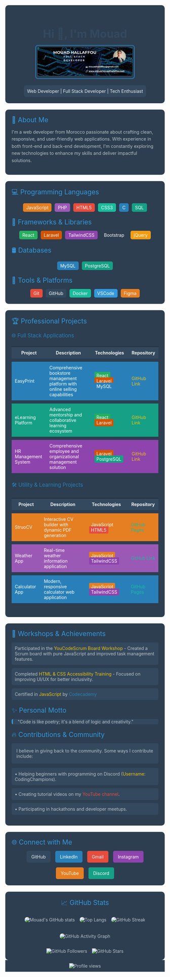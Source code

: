 <div align="center" style="background-color: #2C3E50; color: #ECF0F1; padding: 20px; border-radius: 10px;">
  <h1 style="color: #34495E; font-size: 2.5em; margin-bottom: 15px;">Hi 👋, I'm Mouad</h1>

  <div style="margin-bottom: 20px;">
    <a href="https://github.com/MouadHallaffou" style="display: inline-block; border: 2px solid #2980B9; border-radius: 8px; padding: 5px; transition: transform 0.3s ease;">
      <img src="Mouad Hallaffou.png" title="I'm Mouad" style="max-width: 300px; border-radius: 6px;"/>
    </a>
  </div>

  <div style="background-color: #34495E; color: #ECF0F1; padding: 10px; border-radius: 6px; display: inline-block;">
    Web Developer | Full Stack Developer | Tech Enthusiast
  </div>
</div>

<div style="background-color: #2C3E50; color: #BDC3C7; padding: 20px; margin-top: 20px; border-radius: 10px;">
  <div style="font-size: 1.5em; color: #3498DB; margin-bottom: 15px;">🚀 About Me</div>
  <p style="line-height: 1.6;">
    I'm a web developer from Morocco passionate about crafting clean, responsive, and user-friendly web applications. With experience in both front-end and back-end development, I'm constantly exploring new technologies to enhance my skills and deliver impactful solutions.
  </p>
</div>

<div style="background-color: #2C3E50; color: #BDC3C7; padding: 20px; margin-top: 20px; border-radius: 10px;">
  <div style="font-size: 1.5em; color: #3498DB; margin-bottom: 15px;">💻 Programming Languages</div>
  
  <div style="display: flex; flex-wrap: wrap; gap: 10px; justify-content: center;">
    <span style="background-color: #E67E22; color: white; padding: 5px 10px; border-radius: 5px;">JavaScript</span>
    <span style="background-color: #9B59B6; color: white; padding: 5px 10px; border-radius: 5px;">PHP</span>
    <span style="background-color: #E74C3C; color: white; padding: 5px 10px; border-radius: 5px;">HTML5</span>
    <span style="background-color: #1ABC9C; color: white; padding: 5px 10px; border-radius: 5px;">CSS3</span>
    <span style="background-color: #2980B9; color: white; padding: 5px 10px; border-radius: 5px;">C</span>
    <span style="background-color: #16A085; color: white; padding: 5px 10px; border-radius: 5px;">SQL</span>
  </div>

  <div style="font-size: 1.5em; color: #3498DB; margin: 20px 0 15px;">🚀 Frameworks & Libraries</div>
  
  <div style="display: flex; flex-wrap: wrap; gap: 10px; justify-content: center;">
    <span style="background-color: #27AE60; color: white; padding: 5px 10px; border-radius: 5px;">React</span>
    <span style="background-color: #D35400; color: white; padding: 5px 10px; border-radius: 5px;">Laravel</span>
    <span style="background-color: #8E44AD; color: white; padding: 5px 10px; border-radius: 5px;">TailwindCSS</span>
    <span style="background-color: #2C3E50; color: white; padding: 5px 10px; border-radius: 5px;">Bootstrap</span>
    <span style="background-color: #F39C12; color: white; padding: 5px 10px; border-radius: 5px;">jQuery</span>
  </div>

  <div style="font-size: 1.5em; color: #3498DB; margin: 20px 0 15px;">🛢 Databases</div>
  
  <div style="display: flex; flex-wrap: wrap; gap: 10px; justify-content: center;">
    <span style="background-color: #2980B9; color: white; padding: 5px 10px; border-radius: 5px;">MySQL</span>
    <span style="background-color: #16A085; color: white; padding: 5px 10px; border-radius: 5px;">PostgreSQL</span>
  </div>

  <div style="font-size: 1.5em; color: #3498DB; margin: 20px 0 15px;">🔧 Tools & Platforms</div>
  
  <div style="display: flex; flex-wrap: wrap; gap: 10px; justify-content: center;">
    <span style="background-color: #E74C3C; color: white; padding: 5px 10px; border-radius: 5px;">Git</span>
    <span style="background-color: #34495E; color: white; padding: 5px 10px; border-radius: 5px;">GitHub</span>
    <span style="background-color: #1ABC9C; color: white; padding: 5px 10px; border-radius: 5px;">Docker</span>
    <span style="background-color: #3498DB; color: white; padding: 5px 10px; border-radius: 5px;">VSCode</span>
    <span style="background-color: #E67E22; color: white; padding: 5px 10px; border-radius: 5px;">Figma</span>
  </div>
</div>

<div style="background-color: #2C3E50; color: #BDC3C7; padding: 20px; margin-top: 20px; border-radius: 10px;">
  <div style="font-size: 1.5em; color: #3498DB; margin-bottom: 15px;">🏆 Professional Projects</div>

  <div style="font-size: 1.2em; color: #2980B9; margin: 15px 0;">🌐 Full Stack Applications</div>

  <table style="width: 100%; border-collapse: separate; border-spacing: 0 10px;">
    <thead>
      <tr style="background-color: #34495E; color: #ECF0F1;">
        <th style="padding: 10px;">Project</th>
        <th style="padding: 10px;">Description</th>
        <th style="padding: 10px;">Technologies</th>
        <th style="padding: 10px;">Repository</th>
      </tr>
    </thead>
    <tbody>
      <tr style="background-color: #2980B9; color: white;">
        <td style="padding: 10px;">EasyPrint</td>
        <td style="padding: 10px;">Comprehensive bookstore management platform with online selling capabilities</td>
        <td style="padding: 10px;">
          <span style="background-color: #27AE60; color: white; padding: 3px 6px; border-radius: 3px; margin: 0 3px;">React</span>
          <span style="background-color: #D35400; color: white; padding: 3px 6px; border-radius: 3px; margin: 0 3px;">Laravel</span>
          <span style="background-color: #2980B9; color: white; padding: 3px 6px; border-radius: 3px; margin: 0 3px;">MySQL</span>
        </td>
        <td style="padding: 10px;">
          <a href="https://github.com/MouadHallaffou/EasyPrint" style="color: #F1C40F; text-decoration: none;">GitHub Link</a>
        </td>
      </tr>
      <tr style="background-color: #16A085; color: white;">
        <td style="padding: 10px;">eLearning Platform</td>
        <td style="padding: 10px;">Advanced mentorship and collaborative learning ecosystem</td>
        <td style="padding: 10px;">
          <span style="background-color: #27AE60; color: white; padding: 3px 6px; border-radius: 3px; margin: 0 3px;">React</span>
          <span style="background-color: #D35400; color: white; padding: 3px 6px; border-radius: 3px; margin: 0 3px;">Laravel</span>
        </td>
        <td style="padding: 10px;">
          <a href="https://github.com/MouadHallaffou/plateforme_mentorat" style="color: #F1C40F; text-decoration: none;">GitHub Link</a>
        </td>
      </tr>
      <tr style="background-color: #8E44AD; color: white;">
        <td style="padding: 10px;">HR Management System</td>
        <td style="padding: 10px;">Comprehensive employee and organizational management solution</td>
        <td style="padding: 10px;">
          <span style="background-color: #D35400; color: white; padding: 3px 6px; border-radius: 3px; margin: 0 3px;">Laravel</span>
          <span style="background-color: #16A085; color: white; padding: 3px 6px; border-radius: 3px; margin: 0 3px;">PostgreSQL</span>
        </td>
        <td style="padding: 10px;">
          <a href="https://github.com/MouadHallaffou/Human-Resource-Management-System" style="color: #F1C40F; text-decoration: none;">GitHub Link</a>
        </td>
      </tr>
    </tbody>
  </table>

  <div style="font-size: 1.2em; color: #2980B9; margin: 15px 0;">🛠 Utility & Learning Projects</div>

  <table style="width: 100%; border-collapse: separate; border-spacing: 0 10px;">
    <thead>
      <tr style="background-color: #34495E; color: #ECF0F1;">
        <th style="padding: 10px;">Project</th>
        <th style="padding: 10px;">Description</th>
        <th style="padding: 10px;">Technologies</th>
        <th style="padding: 10px;">Repository</th>
      </tr>
    </thead>
    <tbody>
      <tr style="background-color: #E67E22; color: white;">
        <td style="padding: 10px;">StruoCV</td>
        <td style="padding: 10px;">Interactive CV builder with dynamic PDF generation</td>
        <td style="padding: 10px;">
          <span style="background-color: #E67E22; color: white; padding: 3px 6px; border-radius: 3px; margin: 0 3px;">JavaScript</span>
          <span style="background-color: #E74C3C; color: white; padding: 3px 6px; border-radius: 3px; margin: 0 3px;">HTML5</span>
        </td>
        <td style="padding: 10px;">
          <a href="https://mouadhallaffou.github.io/Resume_Builder_StruoCV/" style="color: #1ABC9C; text-decoration: none;">GitHub Pages</a>
        </td>
      </tr>
      <tr style="background-color: #9B59B6; color: white;">
        <td style="padding: 10px;">Weather App</td>
        <td style="padding: 10px;">Real-time weather information application</td>
        <td style="padding: 10px;">
          <span style="background-color: #E67E22; color: white; padding: 3px 6px; border-radius: 3px; margin: 0 3px;">JavaScript</span>
          <span style="background-color: #8E44AD; color: white; padding: 3px 6px; border-radius: 3px; margin: 0 3px;">TailwindCSS</span>
        </td>
        <td style="padding: 10px;">
          <a href="https://github.com/MouadHallaffou/Weather_App" style="color: #1ABC9C; text-decoration: none;">GitHub Link</a>
        </td>
      </tr>
      <tr style="background-color: #2980B9; color: white;">
        <td style="padding: 10px;">Calculator App</td>
        <td style="padding: 10px;">Modern, responsive calculator web application</td>
        <td style="padding: 10px;">
          <span style="background-color: #E67E22; color: white; padding: 3px 6px; border-radius: 3px; margin: 0 3px;">JavaScript</span>
          <span style="background-color: #8E44AD; color: white; padding: 3px 6px; border-radius: 3px; margin: 0 3px;">TailwindCSS</span>
        </td>
        <td style="padding: 10px;">
          <a href="https://mouadhallaffou.github.io/Calculator/" style="color: #1ABC9C; text-decoration: none;">GitHub Pages</a>
        </td>
      </tr>
    </tbody>
  </table>
</div>

<div style="background-color: #2C3E50; color: #BDC3C7; padding: 20px; margin-top: 20px; border-radius: 10px;">
  <div style="font-size: 1.5em; color: #3498DB; margin-bottom: 15px;">📅 Workshops & Achievements</div>
  <ul style="list-style-type: none; padding: 0;">
    <li style="margin-bottom: 10px; padding: 10px; background-color: #34495E; border-radius: 5px;">
      Participated in the <span style="color: #F1C40F;">YouCodeScrum Board Workshop</span> - Created a Scrum board with pure JavaScript and improved task management features.
    </li>
    <li style="margin-bottom: 10px; padding: 10px; background-color: #34495E; border-radius: 5px;">
      Completed <span style="color: #F1C40F;">HTML & CSS Accessibility Training</span> - Focused on improving UI/UX for better inclusivity.
    </li>
    <li style="margin-bottom: 10px; padding: 10px; background-color: #34495E; border-radius: 5px;">
      Certified in <span style="color: #F1C40F;">JavaScript</span> by 
      <a href="https://www.codecademy.com/" style="color: #2980B9; text-decoration: none;">Codecademy</a>
    </li>
  </ul>

  <div style="font-size: 1.5em; color: #3498DB; margin: 20px 0 15px;">✨ Personal Motto</div>
  <blockquote style="border-left: 4px solid #3498DB; padding-left: 15px; margin: 15px 0; color: #BDC3C7; background-color: #34495E; border-radius: 5px;">
    "Code is like poetry; it's a blend of logic and creativity."
  </blockquote>

  <div style="font-size: 1.5em; color: #3498DB; margin: 20px 0 15px;">🔥 Contributions & Community</div>
  <p style="background-color: #34495E; padding: 15px; border-radius: 5px; color: #BDC3C7;">
    I believe in giving back to the community. Some ways I contribute include:
  </p>
  <ul style="list-style-type: none; padding: 0;">
    <li style="margin-bottom: 10px; padding: 10px; background-color: #34495E; border-radius: 5px; color: #BDC3C7;">
      • Helping beginners with programming on Discord (<span style="color: #F1C40F;">Username:</span> CodingChampions).
    </li>
    <li style="margin-bottom: 10px; padding: 10px; background-color: #34495E; border-radius: 5px; color: #BDC3C7;">
      • Creating tutorial videos on my 
      <a href="https://www.youtube.com/@CodingChampions" style="color: #E74C3C; text-decoration: none;">YouTube channel</a>.
    </li>
    <li style="margin-bottom: 10px; padding: 10px; background-color: #34495E; border-radius: 5px; color: #BDC3C7;">
      • Participating in hackathons and developer meetups.
    </li>
  </ul>
</div>

<div style="background-color: #2C3E50; color: #BDC3C7; padding: 20px; margin-top: 20px; border-radius: 10px;">
  <div style="font-size: 1.5em; color: #3498DB; margin-bottom: 15px;">🌐 Connect with Me</div>
  <div style="display: flex; justify-content: center; flex-wrap: wrap; gap: 15px;">
    <a href="https://github.com/MouadHallaffou" target="_blank" style="text-decoration: none;">
      <span style="background-color: #34495E; color: #ECF0F1; padding: 10px 15px; border-radius: 5px; display: inline-block; transition: background-color 0.3s ease;">
        GitHub
      </span>
    </a>
    <a href="https://www.linkedin.com/in/hallaffou-mouad-763409200/" target="_blank" style="text-decoration: none;">
      <span style="background-color: #2980B9; color: white; padding: 10px 15px; border-radius: 5px; display: inline-block; transition: background-color 0.3s ease;">
        LinkedIn
      </span>
    </a>
    <a href="mailto:mouadhallaffou@gmail.com" style="text-decoration: none;">
      <span style="background-color: #E74C3C; color: white; padding: 10px 15px; border-radius: 5px; display: inline-block; transition: background-color 0.3s ease;">
        Gmail
      </span>
    </a>
    <a href="https://instagram.com/invites/contact/?i=1leifo22sgv82&utm_content=plkjh8q" target="_blank" style="text-decoration: none;">
      <span style="background-color: #8E44AD; color: white; padding: 10px 15px; border-radius: 5px; display: inline-block; transition: background-color 0.3s ease;">
        Instagram
      </span>
    </a>
    <a href="https://www.youtube.com/@CodingChampions" target="_blank" style="text-decoration: none;">
      <span style="background-color: #E67E22; color: white; padding: 10px 15px; border-radius: 5px; display: inline-block; transition: background-color 0.3s ease;">
        YouTube
      </span>
    </a>
    <a href="https://discord.com" target="_blank" style="text-decoration: none;">
      <span style="background-color: #16A085; color: white; padding: 10px 15px; border-radius: 5px; display: inline-block; transition: background-color 0.3s ease;">
        Discord
      </span>
    </a>
  </div>
</div>

<div style="background-color: #2C3E50; color: #BDC3C7; padding: 20px; margin-top: 20px; border-radius: 10px;">
  <div style="font-size: 1.5em; color: #3498DB; margin-bottom: 15px; text-align: center;">📈 GitHub Stats</div>
  <div style="display: flex; flex-wrap: wrap; justify-content: center; gap: 15px;">
    <img src="https://github-readme-stats.vercel.app/api?username=MouadHallaffou&show_icons=true&theme=dark&hide_border=true&count_private=true&custom_title=Mouad's%20GitHub%20Stats&bg_color=34495E" 
         alt="Mouad's GitHub stats" 
         style="max-width: 100%; border-radius: 10px; margin: 10px 0;"
    />
    <img src="https://github-readme-stats.vercel.app/api/top-langs/?username=MouadHallaffou&layout=compact&theme=dark&hide_border=true&bg_color=34495E" 
         alt="Top Langs" 
         style="max-width: 100%; border-radius: 10px; margin: 10px 0;"
    />
    <img src="https://streak-stats.demolab.com?user=MouadHallaffou&theme=dark&hide_border=true&background=34495E" 
         alt="GitHub Streak" 
         style="max-width: 100%; border-radius: 10px; margin: 10px 0;"
    />
    <img src="https://github-readme-activity-graph.vercel.app/graph?username=MouadHallaffou&theme=react&hide_border=true&bg_color=34495E" 
         alt="GitHub Activity Graph" 
         style="max-width: 100%; border-radius: 10px; margin: 10px 0;"
    />
  </div>

  <div style="display: flex; justify-content: center; gap: 15px; margin-top: 20px;">
    <img src="https://img.shields.io/github/followers/MouadHallaffou?label=Follow%20Me&style=social" 
         alt="GitHub Followers" 
         style="max-height: 30px;"
    />
    <img src="https://img.shields.io/github/stars/MouadHallaffou?label=Stars&style=social" 
         alt="GitHub Stars" 
         style="max-height: 30px;"
    />
  </div>
</div>

<div style="text-align: center; background-color: #2C3E50; color: #BDC3C7; padding: 10px;">
  <img src="https://komarev.com/ghpvc/?username=MouadHallaffou&color=3498DB" alt="Profile views" />
</div>
